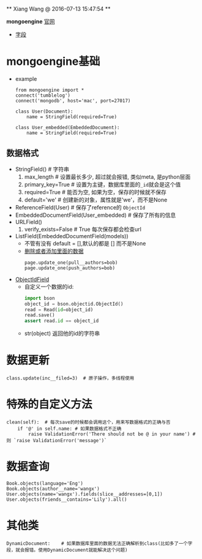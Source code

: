 ** Xiang Wang @ 2016-07-13 15:47:54 **

**mongoengine**
[官网](http://docs.mongoengine.org/)
* [字段](http://docs.mongoengine.org/guide/defining-documents.html#fields)

# mongoengine基础
* example
    ```
    from mongoengine import *
    connect('tumblelog')
    connect('mongodb', host='mac', port=27017)

    class User(Document):
        name = StringField(required=True)

    class User_embedded(EmbeddedDocument):
        name = StringField(required=True)
    ```

## 数据格式
* StringField() # 字符串
    1. max_length   # 设置最长多少, 超过就会报错, 类似meta, 是python层面
    2. primary_key=True # 设置为主键，数据库里面的`_id`就会是这个值
    3. required=True # 能否为空, 如果为空，保存的时候就不保存
    4. default='we' # 创建新的对象，属性就是'we'，而不是None
* ReferenceField(User)  # 保存了reference的 `ObjectId` 
* EmbeddedDocumentField(User_embedded)  # 保存了所有的信息
* URLField()
    1. verify_exists=False  # True 每次保存都会检查url
* ListField(EmbeddedDocumentField(models))
    * 不管有没有 default = [],默认的都是 [] 而不是None
    * [删除或者添加里面的数据](http://docs.mongoengine.org/guide/defining-documents.html#one-to-many-with-listfields)
        ```
        page.update_one(pull__authors=bob)
        page.update_one(push_authors=bob)
        ```
* [ObjectIdField](http://docs.mongoengine.org/apireference.html#mongoengine.fields.ObjectIdField)
    * 自定义一个数据的id:
        ```python
        import bson
        object_id = bson.objectid.ObjectId()
        read = Read(id=object_id)
        read.save()
        assert read.id == object_id
        ```
    * str(object) 返回他的id的字符串


# 数据更新
    class.update(inc__filed=3)  # 原子操作，多线程使用
# 特殊的自定义方法
    clean(self):  # 每次save的时候都会调用这个，用来写数据格式的正确与否
        if '@' in self.name: # 如果数据格式不正确
            raise ValidationError('There should not be @ in your name') # 则 `raise ValidationError('message')`

# 数据查询
    Book.objects(language='Eng')
    Book.objects(author__name='wangx')
    User.objects(name='wangx').fields(slice__addresses=[0,1])
    User.objects(friends__contains='Lily').all()

# 其他类
    DynamicDocument:    # 如果数据库里面的数据无法正确解析到class(比如多了一个字段，就会报错。使用DynamicDocument就能解决这个问题)
